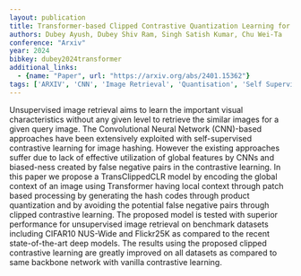 ```yaml
---
layout: publication
title: Transformer-based Clipped Contrastive Quantization Learning for Unsupervised Image Retrieval
authors: Dubey Ayush, Dubey Shiv Ram, Singh Satish Kumar, Chu Wei-Ta
conference: "Arxiv"
year: 2024
bibkey: dubey2024transformer
additional_links:
  - {name: "Paper", url: "https://arxiv.org/abs/2401.15362"}
tags: ['ARXIV', 'CNN', 'Image Retrieval', 'Quantisation', 'Self Supervised', 'Supervised', 'Unsupervised']
---
```

Unsupervised image retrieval aims to learn the important visual characteristics without any given level to retrieve the similar images for a given query image. The Convolutional Neural Network (CNN)-based approaches have been extensively exploited with self-supervised contrastive learning for image hashing. However the existing approaches suffer due to lack of effective utilization of global features by CNNs and biased-ness created by false negative pairs in the contrastive learning. In this paper we propose a TransClippedCLR model by encoding the global context of an image using Transformer having local context through patch based processing by generating the hash codes through product quantization and by avoiding the potential false negative pairs through clipped contrastive learning. The proposed model is tested with superior performance for unsupervised image retrieval on benchmark datasets including CIFAR10 NUS-Wide and Flickr25K as compared to the recent state-of-the-art deep models. The results using the proposed clipped contrastive learning are greatly improved on all datasets as compared to same backbone network with vanilla contrastive learning.
